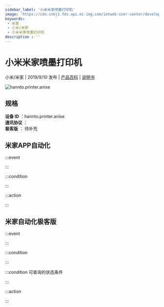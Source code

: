 ```yaml
---
sidebar_label: '小米米家喷墨打印机'
image: 'https://cdn.cnbj1.fds.api.mi-img.com/iotweb-user-center/developer_1679069107625ruhkF6xH.png?GalaxyAccessKeyId=AKVGLQWBOVIRQ3XLEW&Expires=9223372036854775807&Signature=4VwW4dT9RrsO1LmPYuBgwfvajlI='
keywords: 
 - 米家
 - 小米/米家
 - 小米米家喷墨打印机
description : ''
---
```

# 小米米家喷墨打印机

小米/米家 | 2019/9/10 发布 | [产品百科](https://home.mi.com/webapp/content/baike/product/index.html?model=hannto.printer.anise/) | [说明书](https://home.mi.com/views/introduction.html?model=hannto.printer.anise&region=cn)

![hannto.printer.anise](https://cdn.cnbj1.fds.api.mi-img.com/iotweb-user-center/developer_1679069107625ruhkF6xH.png?GalaxyAccessKeyId=AKVGLQWBOVIRQ3XLEW&Expires=9223372036854775807&Signature=4VwW4dT9RrsO1LmPYuBgwfvajlI=)

## 规格  
> 
**设备 ID** ：hannto.printer.anise  
**通讯协议** ：  
**极客版**  ： 待补充 


## 米家APP自动化  

:::event  

:::

:::condition  

:::

:::action   

:::

## 米家自动化极客版  

:::event  

:::

:::condition  

:::

:::condition 可查询的状态条件  

:::

:::action  

:::

        
